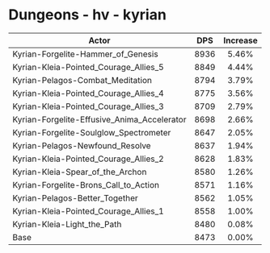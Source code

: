 # Dungeons - hv - kyrian
| Actor | DPS | Increase |
|---|:---:|:---:|
|Kyrian-Forgelite-Hammer_of_Genesis|8936|5.46%|
|Kyrian-Kleia-Pointed_Courage_Allies_5|8849|4.44%|
|Kyrian-Pelagos-Combat_Meditation|8794|3.79%|
|Kyrian-Kleia-Pointed_Courage_Allies_4|8775|3.56%|
|Kyrian-Kleia-Pointed_Courage_Allies_3|8709|2.79%|
|Kyrian-Forgelite-Effusive_Anima_Accelerator|8698|2.66%|
|Kyrian-Forgelite-Soulglow_Spectrometer|8647|2.05%|
|Kyrian-Pelagos-Newfound_Resolve|8637|1.94%|
|Kyrian-Kleia-Pointed_Courage_Allies_2|8628|1.83%|
|Kyrian-Kleia-Spear_of_the_Archon|8580|1.26%|
|Kyrian-Forgelite-Brons_Call_to_Action|8571|1.16%|
|Kyrian-Pelagos-Better_Together|8562|1.05%|
|Kyrian-Kleia-Pointed_Courage_Allies_1|8558|1.00%|
|Kyrian-Kleia-Light_the_Path|8480|0.08%|
|Base|8473|0.00%|
